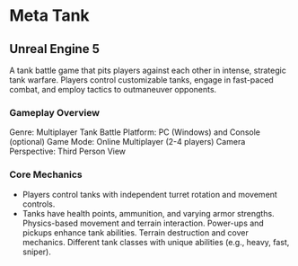 # Meta Tank 
## Unreal Engine 5

A tank battle game that pits players against each other in intense, strategic tank warfare. Players control customizable tanks, engage in fast-paced combat, and employ tactics to outmaneuver opponents.

### Gameplay Overview
Genre: Multiplayer Tank Battle
Platform: PC (Windows) and Console (optional)
Game Mode: Online Multiplayer (2-4 players)
Camera Perspective: Third Person View

### Core Mechanics
- Players control tanks with independent turret rotation and movement controls.
- Tanks have health points, ammunition, and varying armor strengths.
Physics-based movement and terrain interaction.
Power-ups and pickups enhance tank abilities.
Terrain destruction and cover mechanics.
Different tank classes with unique abilities (e.g., heavy, fast, sniper).

